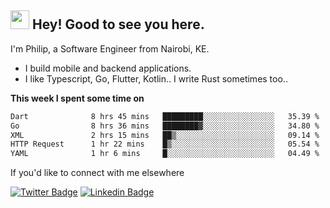 <h2><img src="https://slackmojis.com/emojis/3643-cool-doge/download" width="30"/> Hey! Good to see you here.</h2>

<p>I'm Philip, a Software Engineer from Nairobi, KE. 

- I build mobile and backend applications.
- I like Typescript, Go, Flutter, Kotlin.. I write Rust sometimes too..</p>

**This week I spent some time on**
<!--START_SECTION:waka-->

```txt
Dart              8 hrs 45 mins   █████████░░░░░░░░░░░░░░░░   35.39 %
Go                8 hrs 36 mins   ████████▓░░░░░░░░░░░░░░░░   34.80 %
XML               2 hrs 15 mins   ██▒░░░░░░░░░░░░░░░░░░░░░░   09.14 %
HTTP Request      1 hr 22 mins    █▒░░░░░░░░░░░░░░░░░░░░░░░   05.54 %
YAML              1 hr 6 mins     █░░░░░░░░░░░░░░░░░░░░░░░░   04.49 %
```

<!--END_SECTION:waka-->

If you'd like to connect with me elsewhere

[![Twitter Badge](https://img.shields.io/badge/-Twitter-1ca0f1?style=flat-square&labelColor=1ca0f1&logo=twitter&logoColor=white&link=https://twitter.com/_diogorodrigues)](https://twitter.com/kimathiphil)  [![Linkedin Badge](https://img.shields.io/badge/-LinkedIn-blue?style=flat-square&logo=Linkedin&logoColor=white&link=https://www.linkedin.com/in/philip-kimathi-2604a9114/)](https://www.linkedin.com/in/philip-kimathi-2604a9114/)
